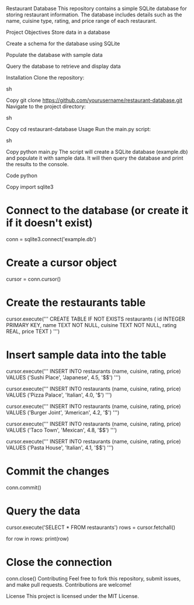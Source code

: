 Restaurant Database
This repository contains a simple SQLite database for storing restaurant information. The database includes details such as the name, cuisine type, rating, and price range of each restaurant.

Project Objectives
Store data in a database

Create a schema for the database using SQLite

Populate the database with sample data

Query the database to retrieve and display data

Installation
Clone the repository:

sh

Copy
git clone https://github.com/yourusername/restaurant-database.git
Navigate to the project directory:

sh

Copy
cd restaurant-database
Usage
Run the main.py script:

sh

Copy
python main.py
The script will create a SQLite database (example.db) and populate it with sample data. It will then query the database and print the results to the console.

Code
python

Copy
import sqlite3

# Connect to the database (or create it if it doesn't exist)
conn = sqlite3.connect('example.db')

# Create a cursor object
cursor = conn.cursor()

# Create the restaurants table
cursor.execute('''
CREATE TABLE IF NOT EXISTS restaurants (
    id INTEGER PRIMARY KEY,
    name TEXT NOT NULL,
    cuisine TEXT NOT NULL,
    rating REAL,
    price TEXT
)
''')

# Insert sample data into the table
cursor.execute('''
INSERT INTO restaurants (name, cuisine, rating, price)
VALUES ('Sushi Place', 'Japanese', 4.5, '$$')
''')

cursor.execute('''
INSERT INTO restaurants (name, cuisine, rating, price)
VALUES ('Pizza Palace', 'Italian', 4.0, '$')
''')

cursor.execute('''
INSERT INTO restaurants (name, cuisine, rating, price)
VALUES ('Burger Joint', 'American', 4.2, '$')
''')

cursor.execute('''
INSERT INTO restaurants (name, cuisine, rating, price)
VALUES ('Taco Town', 'Mexican', 4.8, '$$')
''')

cursor.execute('''
INSERT INTO restaurants (name, cuisine, rating, price)
VALUES ('Pasta House', 'Italian', 4.1, '$$')
''')

# Commit the changes
conn.commit()

# Query the data
cursor.execute('SELECT * FROM restaurants')
rows = cursor.fetchall()

for row in rows:
    print(row)

# Close the connection
conn.close()
Contributing
Feel free to fork this repository, submit issues, and make pull requests. Contributions are welcome!

License
This project is licensed under the MIT License.
